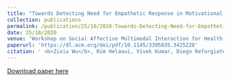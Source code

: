 ```yaml
---
title: "Towards Detecting Need for Empathetic Response in Motivational Interviewing"
collection: publications
permalink: /publication/25/10/2020-Towards-Detecting-Need-for-Empathetic-Response-in-Motivational-Interviewing
date: 25/10/2020
venue: 'Workshop on Social Affective Multimodal Interaction for Health (co-located with ICMI 2020)'
paperurl: 'https://dl.acm.org/doi/pdf/10.1145/3395035.3425228'
citation: ' <b>Zixiu Wu</b>, Rim Helaoui, Vivek Kumar, Diego Reforgiato Recupero, Daniele Riboni. Towards Detecting Need for Empathetic Response in Motivational Interviewing. In <i>Companion Publication of the 2020 International Conference on Multimodal Interaction</i>'
---
```


<a href='https://dl.acm.org/doi/pdf/10.1145/3395035.3425228'>Download paper here</a>

